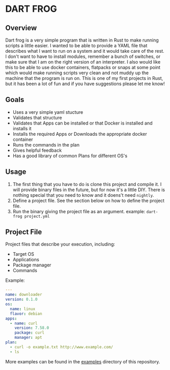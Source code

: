 # DART FROG

## Overview

Dart frog is a very simple program that is written in Rust to make running scripts a little easier. I wanted to be able to provide a YAML file that describes 
what I want to run on a system and it would take care of the rest. I don't want to have to install modules, remember a bunch of switches, or make sure that I am
on the right version of an interpreter. I also would like this to be able to use docker containers, flatpacks or snaps at some point which would make running scripts very clean
and not muddy up the machine that the program is run on. This is one of my first projects in Rust, but it has been a lot of fun and if you have suggestions please let me know!

## Goals

* Uses a very simple yaml stucture
* Validates that structure
* Validates that Apps can be installed or that Docker is installed and installs it
* Installs the required Apps or Downloads the appropriate docker container
* Runs the commands in the plan
* Gives helpful feedback
* Has a good library of common Plans for different OS's


## Usage

1. The first thing that you have to do is clone this project and compile it. I will provide binary files in the future, but for now it's a little DIY. There is nothing special that you need to know
and it doens't need `nightly`.
2. Define a project file. See the section below on how to define the project file.
3. Run the binary giving the project file as an argument. 
   example: 
   `dart-frog project.yml`

## Project File

Project files that describe your execution, including:

* Target OS
* Applications
* Package manager
* Commands

Example:
```yaml
---
name: downloader
version: 0.1.0
os:
  name: linux
  flavor: debian
apps:
  - name: curl
    version: 7.58.0
    package: curl
    manager: apt
plan:
  - curl -o example.txt http://www.example.com/
  - ls
  ```

More examples can be found in the [examples](examples) directory of this repository.

